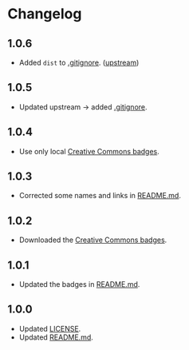 # Changelog

## 1.0.6

- Added `dist` to [.gitignore](./.gitignore). ([upstream](https://github.com/EsotericTemplates/template-repository))

## 1.0.5

- Updated upstream $\rightarrow$ added [.gitignore](./.gitignore).

## 1.0.4

- Use only local [Creative Commons badges](./assets/images/icons/cc/).

## 1.0.3

- Corrected some names and links in [README.md](./README.md).

## 1.0.2

- Downloaded the [Creative Commons badges](./assets/images/icons/cc/).

## 1.0.1

- Updated the badges in [README.md](./README.md).

## 1.0.0

- Updated [LICENSE](./LICENSE).
- Updated [README.md](./README.md).
